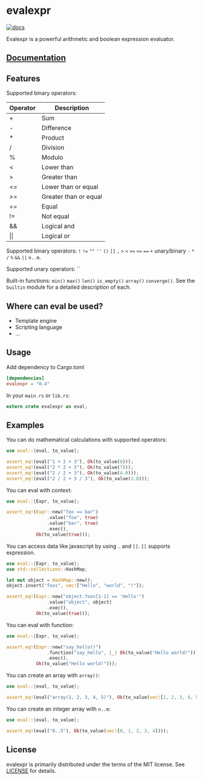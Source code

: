 # evalexpr

[![docs](https://docs.rs/evalexpr/badge.svg?version=0.4.4 "docs")](https://docs.rs/evalexpr)

Evalexpr is a powerful arithmetic and boolean expression evaluator.

## [Documentation](https://docs.rs/evalexpr)

<!-- cargo-sync-readme start -->


 ## Features

 Supported binary operators:

 | Operator | Description |
 |----------|-------------|
 | + | Sum |
 | - | Difference |
 | * | Product |
 | / | Division |
 | % | Modulo |
 | < | Lower than |
 | \> | Greater than |
 | <= | Lower than or equal |
 | \>= | Greater than or equal |
 | == | Equal |
 | != | Not equal |
 | && | Logical and |
 | &#124;&#124; | Logical or |
 
Supported binary operators: `!` `!=` `""` `''` `()` `[]` `,` `>` `<` `>=` `<=` `==`
`+` unary/binary `-` `*` `/` `%` `&&` `||` `n..m`.

Supported unary operators: ``

Built-in functions: `min()` `max()` `len()` `is_empty()` `array()` `converge()`.
See the `builtin` module for a detailed description of each.

Where can eval be used?
-----------------------

* Template engine
* Scripting language
* ...

Usage
-----

Add dependency to Cargo.toml

```toml
[dependencies]
evalexpr = "0.4"
```

In your `main.rs` or `lib.rs`:

```rust
extern crate evalexpr as eval;
```

Examples
--------

You can do mathematical calculations with supported operators:

```rust
use eval::{eval, to_value};

assert_eq!(eval("1 + 2 + 3"), Ok(to_value(6)));
assert_eq!(eval("2 * 2 + 3"), Ok(to_value(7)));
assert_eq!(eval("2 / 2 + 3"), Ok(to_value(4.0)));
assert_eq!(eval("2 / 2 + 3 / 3"), Ok(to_value(2.0)));
```

You can eval with context:

```rust
use eval::{Expr, to_value};

assert_eq!(Expr::new("foo == bar")
               .value("foo", true)
               .value("bar", true)
               .exec(),
           Ok(to_value(true)));
```

You can access data like javascript by using `.` and `[]`. `[]` supports expression.

```rust
use eval::{Expr, to_value};
use std::collections::HashMap;

let mut object = HashMap::new();
object.insert("foos", vec!["Hello", "world", "!"]);

assert_eq!(Expr::new("object.foos[1-1] == 'Hello'")
               .value("object", object)
               .exec(),
           Ok(to_value(true)));
```

You can eval with function:

```rust
use eval::{Expr, to_value};

assert_eq!(Expr::new("say_hello()")
               .function("say_hello", |_| Ok(to_value("Hello world!")))
               .exec(),
           Ok(to_value("Hello world!")));
```

You can create an array with `array()`:

```rust
use eval::{eval, to_value};

assert_eq!(eval("array(1, 2, 3, 4, 5)"), Ok(to_value(vec![1, 2, 3, 4, 5])));
```

You can create an integer array with `n..m`:

```rust
use eval::{eval, to_value};

assert_eq!(eval("0..5"), Ok(to_value(vec![0, 1, 2, 3, 4])));
```

License
-------

evalexpr is primarily distributed under the terms of the MIT license.
See [LICENSE](LICENSE) for details. 


<!-- cargo-sync-readme end -->
